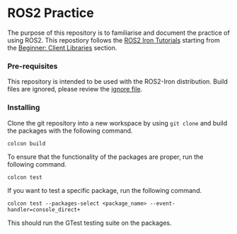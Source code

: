 # ROS2 Practice
The purpose of this repository is to familiarise and document the practice of using ROS2. This repostiory follows the [ROS2 Iron Tutorials](https://docs.ros.org/en/iron/Tutorials.html) starting from the [Beginner: Client Libraries](https://docs.ros.org/en/iron/Tutorials/Beginner-Client-Libraries.html) section.

### Pre-requisites
This repository is intended to be used with the ROS2-Iron distribution. Build files are ignored, please review the [ignore file](.gitignore).

### Installing
Clone the git repository into a new workspace by using `git clone` and build the packages with the following command.
```
colcon build
```

To ensure that the functionality of the packages are proper, run the following command.
```
colcon test
```
If you want to test a specific package, run the following command.
```
colcon test --packages-select <package_name> --event-handler=console_direct+
```
This should run the GTest testing suite on the packages.